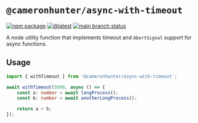 # `@cameronhunter/async-with-timeout`

[![npm package](https://img.shields.io/npm/v/%40cameronhunter/async-with-timeout?logo=npm)](https://www.npmjs.com/package/@cameronhunter/async-with-timeout)
[![@latest](https://img.shields.io/github/actions/workflow/status/cameronhunter/async-with-timeout/latest.yml?logo=npm&label=%40latest)](https://github.com/cameronhunter/async-with-timeout/actions/workflows/latest.yml)
[![main branch status](https://img.shields.io/github/actions/workflow/status/cameronhunter/async-with-timeout/main.yml?logo=github&label=main)](https://github.com/cameronhunter/async-with-timeout/actions/workflows/main.yml)

A node utility function that implements timeout and `AbortSignal` support for async functions.

## Usage

```ts
import { withTimeout } from '@cameronhunter/async-with-timeout';

await withTimeout(5000, async () => {
    const a: number = await longProcess();
    const b: number = await anotherLongProcess();

    return a + b;
});
```
